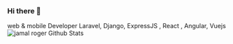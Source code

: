### Hi there 👋
web & mobile Developer Laravel, Django, ExpressJS , React , Angular, Vuejs
![jamal roger Github Stats](https://github-readme-stats.vercel.app/api?username=jamalroger&show_icons=true&title_color=fff&icon_color=79ff97&text_color=9f9f9f&bg_color=151515&hide=["contribs"])
